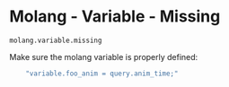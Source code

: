 # Molang - Variable - Missing

`molang.variable.missing`

Make sure the molang variable is properly defined:

```c
	"variable.foo_anim = query.anim_time;"
```
